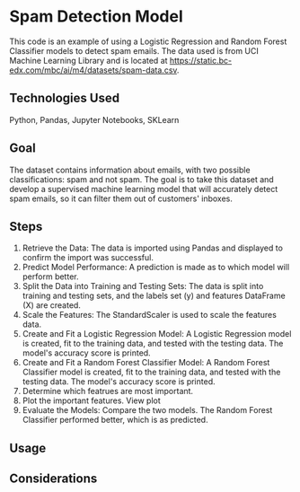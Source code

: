 # Spam Detection Model
This code is an example of using a Logistic Regression and Random Forest Classifier models to detect spam emails. The data used is from UCI Machine Learning Library and is located at https://static.bc-edx.com/mbc/ai/m4/datasets/spam-data.csv.

## Technologies Used
Python, Pandas, Jupyter Notebooks, SKLearn

## Goal
The dataset contains information about emails, with two possible classifications: spam and not spam.  The  goal is to take this dataset and develop a supervised machine learning model that will accurately detect spam emails, so it can filter them out of customers' inboxes.

## Steps
1. Retrieve the Data: The data is imported using Pandas and displayed to confirm the import was successful.
2. Predict Model Performance: A prediction is made as to which model will perform better.
3. Split the Data into Training and Testing Sets: The data is split into training and testing sets, and the labels set (y) and features DataFrame (X) are created.
4. Scale the Features: The StandardScaler is used to scale the features data.
5. Create and Fit a Logistic Regression Model: A Logistic Regression model is created, fit to the training data, and tested with the testing data. The model's accuracy score is printed.
6. Create and Fit a Random Forest Classifier Model: A Random Forest Classifier model is created, fit to the training data, and tested with the testing data. The model's accuracy score is printed.
7. Determine which featrues are most important.
8. Plot the important features. View plot
9. Evaluate the Models: Compare the two models. The Random Forest Classifier performed better, which is as predicted. 

## Usage

## Considerations
